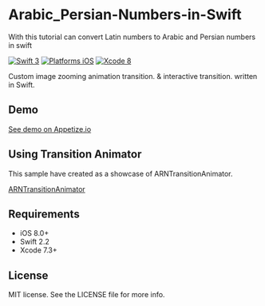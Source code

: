 # Arabic_Persian-Numbers-in-Swift
With this tutorial can convert Latin numbers to Arabic and Persian numbers in swift

[![Swift 3](https://img.shields.io/badge/Swift-3-orange.svg?style=flat)](https://developer.apple.com/swift/)
[![Platforms iOS](https://img.shields.io/badge/Platforms-iOS-lightgray.svg?style=flat)](https://developer.apple.com/swift/)
[![Xcode 8](https://img.shields.io/badge/Xcode-8+-blue.svg?style=flat)](https://developer.apple.com/swift/)


Custom image zooming animation transition. & interactive transition. written in Swift.

## Demo

[See demo on Appetize.io](https://appetize.io/app/7z0pzg1ntzbyef47e0rjpmck2g?device=iphone5s&scale=75&orientation=portrait&osVersion=9.2)

## Using Transition Animator

This sample have created as a showcase of ARNTransitionAnimator.

[ARNTransitionAnimator](https://github.com/xxxAIRINxxx/ARNTransitionAnimator)


## Requirements

* iOS 8.0+
* Swift 2.2
* Xcode 7.3+

## License

MIT license. See the LICENSE file for more info.
